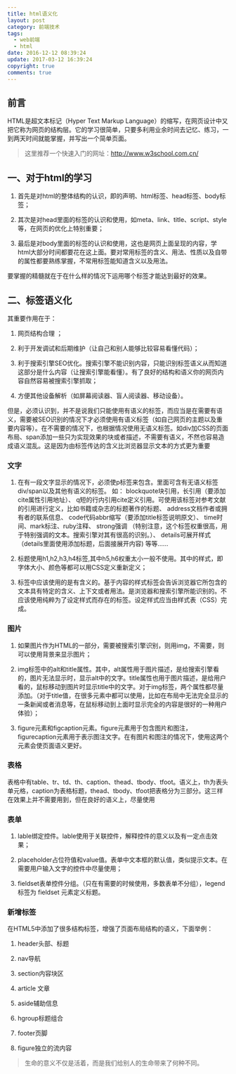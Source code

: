 ```yaml
---
title: html语义化
layout: post
category: 前端技术
tags:
  - web前端
  - html
date: 2016-12-12 08:39:24
update: 2017-03-12 16:39:24
copyright: true
comments: true
---
```


## 前言

HTML是超文本标记（Hyper Text Markup Language）的缩写，在网页设计中又把它称为网页的结构层。它的学习很简单，只要多利用业余时间去记忆、练习，一到两天时间就能掌握，并写出一个简单页面。

>这里推荐一个快速入门的网址：http://www.w3school.com.cn/ 

<!-- more -->

## 一、对于html的学习

  1. 首先是对html的整体结构的认识，即<!DOCTYPE html>的声明、html标签、head标签、body标签；

  2. 其次是对head里面的标签的认识和使用，如meta、link、title、script、style等，在网页的优化上特别重要；

  3. 最后是对body里面的标签的认识和使用，这也是网页上面呈现的内容，学html大部分时间都要花在这上面。要对常用标签的含义、用法、性质以及自带的属性都要熟练掌握，不常用标签能知道含义以及用法。

  要掌握的精髓就在于在什么样的情况下运用哪个标签才能达到最好的效果。

## 二、标签语义化

其重要作用在于：

  1. 网页结构合理 ；

  2. 利于开发调试和后期维护（让自己和别人能够比较容易看懂代码）；

  3. 利于搜索引擎SEO优化。搜索引擎不能识别内容，只能识别标签语义从而知道这部分是什么内容（让搜索引擎能看懂）。有了良好的结构和语义你的网页内容自然容易被搜索引擎抓取；

  4. 方便其他设备解析（如屏幕阅读器、盲人阅读器、移动设备）。

  但是，必须认识到，并不是说我们只能使用有语义的标签，而应当是在需要有语义，需要被SEO识别的情况下才必须使用有语义标签（如自己网页的主题以及重要内容等）。在不需要的情况下，也根据情况使用无语义标签。如div加CSS的页面布局、span添加一些只为实现效果的块或者描述，不需要有语义，不然也容易造成语义混乱。这是因为由标签传达的含义比浏览器显示文本的方式更为重要

### 文字

  1. 在有一段文字显示的情况下，必须使p标签来包含。里面可含有无语义标签div/span以及其他有语义的标签。      如：
  blockquote块引用，长引用（要添加cite属性引用地址）、
  q短的行内引用cite定义引用。可使用该标签对参考文献的引用进行定义，比如书籍或杂志的标题著作的标题、
  address文档作者或拥有者的联系信息、
  code代码abbr缩写（要添加title标签说明原文）、
  time时间、mark标注、ruby注释、
  strong强调 （特别注意，这个标签权重很高，用于特别强调的文本。搜索引擎对其有很高的识别。）、
  details可展开样式（details里面使用添加标题，后面接展开内容)
  等等......

  2. 标题使用h1,h2,h3,h4标签,其中h5,h6权重太小一般不使用。其中的样式，即字体大小、颜色等都可以用CSS定义重新定义；

  3. 标签中应该使用的是有含义的。基于内容的样式标签会告诉浏览器它所包含的文本具有特定的含义、上下文或者用法。是浏览器和搜索引擎所能识别的。不应该使用纯粹为了设定样式而存在的标签。设定样式应当由样式表（CSS）完成。

### 图片

  1. 如果图片作为HTML的一部分，需要被搜索引擎识别，则用img，不需要，则可以使用背景来显示图片；

  2. img标签中的alt和title属性。其中，alt属性用于图片描述，是给搜索引擎看的，图片无法显示时，显示alt中的文字。title属性也用于图片描述，是给用户看的，鼠标移动到图片时显示title中的文字。对于img标签，两个属性都尽量添加。（对于title值，在很多元素中都可以使用，比如在布局中无法完全显示的一条新闻或者消息等，在鼠标移动到上面时显示完全的内容是很好的一种用户体验）；

  3. figure元素和figcaption元素。figure元素用于包含图片和图注，figurecaption元素用于表示图注文字。在有图片和图注的情况下，使用这两个元素会使页面语义更好。

### 表格

  表格中有table、tr、td、th、caption、thead、tbody、tfoot。语义上，th为表头单元格，caption为表格标题，thead、tbody、tfoot把表格分为三部分。这三样在效果上并不需要用到，但在良好的语义上，尽量使用

### 表单

  1. lable绑定控件。lable使用于关联控件，解释控件的意义以及有一定点击效果；

  2. placeholder占位符值和value值。表单中文本框的默认值，类似提示文本。在需要用户输入文字的控件中尽量使用；

  3. fieldset表单控件分组。（只在有需要的时候使用，多数表单不分组），legend标签为 fieldset 元素定义标题。

### 新增标签

在HTML5中添加了很多结构标签，增强了页面布局结构的语义，下面举例：

  1. header头部、标题 

  2. nav导航 

  3. section内容块区

  4. article 文章

  5. aside辅助信息

  6. hgroup标题组合 

  7. footer页脚 

  8. figure独立的流内容

<blockquote class="blockquote-center">生命的意义不仅是活着，而是我们给别人的生命带来了何种不同。</blockquote>